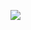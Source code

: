 ![](http://www.plantuml.com/plantuml/proxy?cache=no&src=https://raw.githubusercontent.com/oleksandrblazhko/ai204-sirenko/laboratory-work-7/2-SoftwareDesign/2.7-PlantUML/UseCase.puml)
